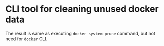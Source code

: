 # CLI tool for cleaning unused docker data

The result is same as executing `docker system prune` command, but not need for `docker` CLI.
